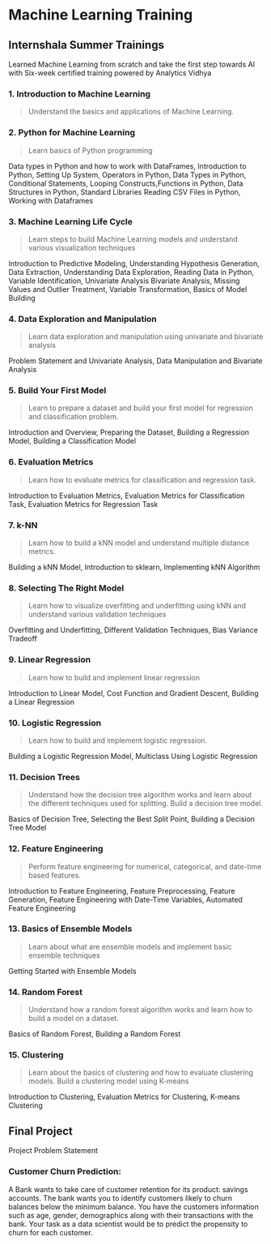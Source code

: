 # Machine Learning Training 
## Internshala Summer Trainings

Learned Machine Learning from scratch and take the first step towards AI with Six-week certified training powered by Analytics Vidhya
### 1. Introduction to Machine Learning
>Understand the basics and applications of Machine Learning.

### 2. Python for Machine Learning
>Learn basics of Python programming

Data types in Python and how to work with DataFrames, Introduction to Python, Setting Up System, Operators in Python, Data Types in Python, Conditional Statements, Looping Constructs,Functions in Python, Data Structures in Python, Standard Libraries 
Reading CSV Files in Python, Working with Dataframes
### 3. Machine Learning Life Cycle
>Learn steps to build Machine Learning models and understand various visualization techniques

Introduction to Predictive Modeling, Understanding Hypothesis Generation, Data Extraction, Understanding Data Exploration, Reading Data in Python, Variable Identification, Univariate Analysis
Bivariate Analysis, Missing Values and Outlier Treatment, Variable Transformation, Basics of Model Building
### 4. Data Exploration and Manipulation
>Learn data exploration and manipulation using univariate and bivariate analysis

Problem Statement and Univariate Analysis, Data Manipulation and Bivariate Analysis
### 5. Build Your First Model
>Learn to prepare a dataset and build your first model for regression and classification problem.

Introduction and Overview, Preparing the Dataset, Building a Regression Model, Building a Classification Model
### 6. Evaluation Metrics
>Learn how to evaluate metrics for classification and regression task.

Introduction to Evaluation Metrics, Evaluation Metrics for Classification Task, Evaluation Metrics for Regression Task
### 7. k-NN
>Learn how to build a kNN model and understand multiple distance metrics.

Building a kNN Model, Introduction to sklearn, Implementing kNN Algorithm
### 8. Selecting The Right Model
>Learn how to visualize overfitting and underfitting using kNN and understand various validation
techniques

Overfitting and Underfitting, Different Validation Techniques, Bias Variance Tradeoff
### 9. Linear Regression
>Learn how to build and implement linear regression

Introduction to Linear Model, Cost Function and Gradient Descent, Building a Linear Regression
### 10. Logistic Regression
>Learn how to build and implement logistic regression.

Building a Logistic Regression Model, Multiclass Using Logistic Regression
### 11. Decision Trees
>Understand how the decision tree algorithm works and learn about the different techniques used
for splitting. Build a decision tree model. 

Basics of Decision Tree, Selecting the Best Split Point, Building a Decision Tree Model
### 12. Feature Engineering
>Perform feature engineering for numerical, categorical, and date-time based features.

Introduction to Feature Engineering, Feature Preprocessing, Feature Generation, Feature Engineering with Date-Time Variables, Automated Feature Engineering
### 13. Basics of Ensemble Models
>Learn about what are ensemble models and implement basic ensemble techniques

Getting Started with Ensemble Models
### 14. Random Forest
>Understand how a random forest algorithm works and learn how to build a model on a dataset.

Basics of Random Forest, Building a Random Forest
### 15. Clustering
>Learn about the basics of clustering and how to evaluate clustering models. Build a clustering model using K-means

Introduction to Clustering, Evaluation Metrics for Clustering, K-means Clustering
## Final Project
Project Problem Statement

### Customer Churn Prediction:
A Bank wants to take care of customer retention for its product: savings accounts. The bank wants you to identify customers likely to churn balances below the minimum balance. You have the customers information such as age, gender, demographics along with their transactions with the bank.
Your task as a data scientist would be to predict the propensity to churn for each customer.
